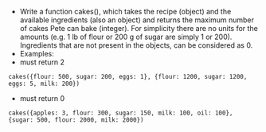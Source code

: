 
- Write a function cakes(), which takes the recipe (object) and the available ingredients (also an object) and returns the maximum number of cakes Pete can bake (integer). For simplicity there are no units for the amounts (e.g. 1 lb of flour or 200 g of sugar are simply 1 or 200). Ingredients that are not present in the objects, can be considered as 0.
- Examples:
- must return 2
```
cakes({flour: 500, sugar: 200, eggs: 1}, {flour: 1200, sugar: 1200, eggs: 5, milk: 200})
```
 - must return 0
 ```
cakes({apples: 3, flour: 300, sugar: 150, milk: 100, oil: 100}, {sugar: 500, flour: 2000, milk: 2000})
```
 
